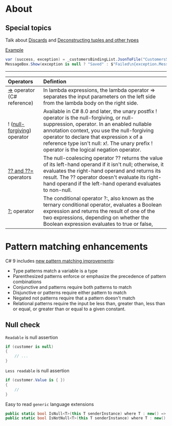 ﻿# About


## Special topics

Talk about [Discards](https://docs.microsoft.com/en-us/dotnet/csharp/fundamentals/functional/discards) and [Deconstructing tuples and other types](https://docs.microsoft.com/en-us/dotnet/csharp/fundamentals/functional/deconstruct)

[Example](https://github.com/karenpayneoregon/windows-forms-csharp/blob/Version1/CustomersDemo/ListBoxSaveForm.cs#L65)

```csharp
var (success, exception) = _customersBindingList.JsonToFile("CustomersSaved.json");
MessageBox.Show(exception is null ? "Saved" : $"Failed\n{exception.Message}");
```

---

| Operators  | Defintion|
| :--- |:--- |
| [=>](https://docs.microsoft.com/en-us/dotnet/csharp/language-reference/operators/lambda-operator) operator (C# reference) | In lambda expressions, the lambda operator => separates the input parameters on the left side from the lambda body on the right side.|
| ! ([null-forgiving](https://docs.microsoft.com/en-us/dotnet/csharp/language-reference/operators/null-forgiving)) operator | Available in C# 8.0 and later, the unary postfix ! operator is the null-forgiving, or null-suppression, operator. In an enabled nullable annotation context, you use the null-forgiving operator to declare that expression x of a reference type isn't null: x!. The unary prefix ! operator is the logical negation operator. |
| [?? and ??=](https://docs.microsoft.com/en-us/dotnet/csharp/language-reference/operators/null-coalescing-operator) operators  | The null-coalescing operator ?? returns the value of its left-hand operand if it isn't null; otherwise, it evaluates the right-hand operand and returns its result. The ?? operator doesn't evaluate its right-hand operand if the left-hand operand evaluates to non-null.|
| [?:](https://docs.microsoft.com/en-us/dotnet/csharp/language-reference/operators/conditional-operator) operator | The conditional operator ?:, also known as the ternary conditional operator, evaluates a Boolean expression and returns the result of one of the two expressions, depending on whether the Boolean expression evaluates to true or false,|

# Pattern matching enhancements

C# 9 includes [new pattern matching improvements](https://docs.microsoft.com/en-us/dotnet/csharp/whats-new/csharp-9#pattern-matching-enhancements):

- Type patterns match a variable is a type
- Parenthesized patterns enforce or emphasize the precedence of pattern combinations
- Conjunctive and patterns require both patterns to match
- Disjunctive or patterns require either pattern to match
- Negated not patterns require that a pattern doesn't match
- Relational patterns require the input be less than, greater than, less than or equal, or greater than or equal to a given constant.

##  Null check

`Readable` is null assertion

```csharp
if (customer is null)
{
    // ...
}
```

`Less readable` is null assertion

```csharp
if (customer.Value is { })
{
    // 
}
```

Easy to read `generic` language extensions

```csharp
public static bool IsNull<T>(this T senderInstance) where T : new() => senderInstance is null;
public static bool IsNotNull<T>(this T senderInstance) where T : new() => !senderInstance.IsNull();
```